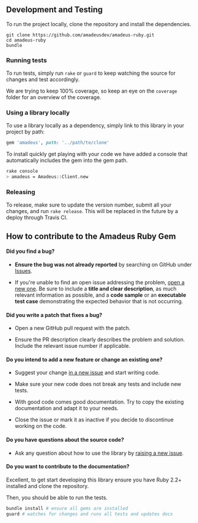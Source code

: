 ## Development and Testing

To run the project locally, clone the repository and install the dependencies.

```
git clone https://github.com/amadeusdev/amadeus-ruby.git
cd amadeus-ruby
bundle
```

### Running tests

To run tests, simply run `rake` or `guard` to keep watching the source for changes and test accordingly.

We are trying to keep 100% coverage, so keep an eye on the `coverage` folder for an overview of the coverage.

### Using a library locally

To use a library locally as a dependency, simply link to this library in your project by path:

```ruby
gem 'amadeus', path: '../path/to/clone'
```

To install quickly get playing with your code we have added a console that automatically includes the gem into the gem path.

```sh
rake console
> amadeus = Amadeus::Client.new
```

### Releasing

To release, make sure to update the version number, submit all your changes, and run `rake release`. This will be replaced in the future by a deploy through Travis CI.

## How to contribute to the Amadeus Ruby Gem

#### **Did you find a bug?**

* **Ensure the bug was not already reported** by searching on GitHub under [Issues](https://github.com/amadeusdev/amadeus-ruby/issues).

* If you're unable to find an open issue addressing the problem, [open a new one](https://github.com/amadeusdev/amadeus-ruby/issues/new). Be sure to include a **title and clear description**, as much relevant information as possible, and a **code sample** or an **executable test case** demonstrating the expected behavior that is not occurring.

#### **Did you write a patch that fixes a bug?**

* Open a new GitHub pull request with the patch.

* Ensure the PR description clearly describes the problem and solution. Include the relevant issue number if applicable.

#### **Do you intend to add a new feature or change an existing one?**

* Suggest your change [in a new issue](https://github.com/amadeusdev/amadeus-ruby/issues/new) and start writing code.

* Make sure your new code does not break any tests and include new tests.

* With good code comes good documentation. Try to copy the existing documentation and adapt it to your needs.

* Close the issue or mark it as inactive if you decide to discontinue working on the code.

#### **Do you have questions about the source code?**

* Ask any question about how to use the library by [raising a new issue](https://github.com/amadeusdev/amadeus-ruby/issues/new).

#### **Do you want to contribute to the documentation?**

Excellent, to get start developing this library ensure you have Ruby 2.2+ installed and clone the repository.

Then, you should be able to run the tests.

```sh
bundle install # ensure all gems are installed
guard # watches for changes and runs all tests and updates docs
```
